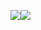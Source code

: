 [![](https://github-readme-stats.vercel.app/api/top-langs/?username=colakuma&layout=compact&langs_count=10&hide_border=1&role=OWNER,COLLABORATOR)](https://github.com/colakuma)[![](https://github-readme-stats.vercel.app/api/?username=colakuma&show_icons=true&count_private=true&line_height=28&hide_border=1&include_all_commits=true&card_width=450&role=OWNER,COLLABORATOR)](https://github.com/colakuma)
